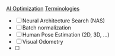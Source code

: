 [AI Optimization](<AI Optimization.md>)
[Terminologies](Terminologies.md)

- [ ] Neural Architecture Search (NAS)
- [ ] Batch normalization
- [ ] Human Pose Estimation (2D, 3D, ...)
- [ ] Visual Odometry
- [ ] 